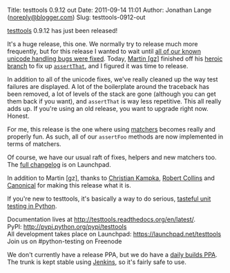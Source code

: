 Title: testtools 0.9.12 out
Date: 2011-09-14 11:01
Author: Jonathan Lange (noreply@blogger.com)
Slug: testtools-0912-out

[testtools](http://pypi.python.org/pypi/testtools) 0.9.12 has just been
released!  
  
It's a huge release, this one. We normally try to release much more
frequently, but for this release I wanted to wait until [all of our
known unicode handling bugs were
fixed](https://bugs.launchpad.net/testtools/+bugs?field.tag=unicode&field.status=Fix+Released).
Today, [Martin [gz]](https://launchpad.net/~gz) finished off his [heroic
branch](https://code.launchpad.net/~gz/testtools/unprintable-assertThat-804127/+merge/72641)
to fix up
[`assertThat`](http://testtools.readthedocs.org/en/latest/for-test-authors.html#matchers),
and I figured it was time to release.  
  
In addition to all of the unicode fixes, we've really cleaned up the way
test failures are displayed. A lot of the boilerplate around the
traceback has been removed, a lot of levels of the stack are gone
(although you can get them back if you want), and `assertThat` is way
less repetitive. This all really adds up. If you're using an old
release, you want to upgrade right now. Honest.  
  
For me, this release is the one where using
[matchers](http://testtools.readthedocs.org/en/latest/for-test-authors.html#matchers)
becomes really and properly fun. As such, all of our `assertFoo` methods
are now implemented in terms of matchers.  
  
Of course, we have our usual raft of fixes, helpers and new matchers
too. The [full changelog](https://launchpad.net/testtools/0.9/0.9.12) is
on Launchpad.  
  
In addition to Martin [gz], thanks to [Christian
Kampka](https://launchpad.net/~kampka), [Robert
Collins](https://launchpad.net/~lifeless) and
[Canonical](http://canonical.com/) for making this release what it is.  
  
If you're new to testtools, it's basically a way to do serious,
[tasteful unit testing in
Python](http://testtools.readthedocs.org/en/latest/overview.html).  
  
Documentation lives at <http://testtools.readthedocs.org/en/latest/>.  
PyPI: <http://pypi.python.org/pypi/testtools>  
All development takes place on
Launchpad: <https://launchpad.net/testtools>  
Join us on \#python-testing on Freenode  
  
We don't currently have a release PPA, but we do have a [daily builds
PPA](https://launchpad.net/~testing-cabal/+archive/archive). The trunk
is kept stable using [Jenkins](http://mumak.net:8080/job/testtools/), so
it's fairly safe to use.

